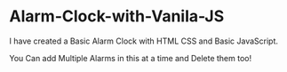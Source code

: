 ﻿# Alarm-Clock-with-Vanila-JS
I have created a Basic Alarm Clock with HTML CSS and Basic JavaScript.

You Can add Multiple Alarms in this at a time and Delete them too!

